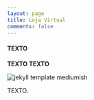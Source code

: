 ```yaml
---
layout: page
title: Loja Virtual
comments: false
---
```



#### TEXTO

**TEXTO TEXTO**

![jekyll template mediumish]({{site.baseurl}}/assets/images/kalu-i.jpg)

<p align="justify">   TEXTO.</p>

<script async src="https://cdn.snipcart.com/themes/v3.0.29/default/snipcart.js"></script>
<div id="snipcart" data-config-modal-style="side" data-api-key="MjVhOTFmYzctYjgxZS00MTcyLTkwYmUtNTdhOTk0ODQ1OGFjNjM3MzQ1NTgzODk2NDYxODkx" hidden></div>
<div hidden id="snipcart" data-api-key="<MjVhOTFmYzctYjgxZS00MTcyLTkwYmUtNTdhOTk0ODQ1OGFjNjM3MzQ1NTgzODk2NDYxODkx>" data-config-modal-style="side"></div>
